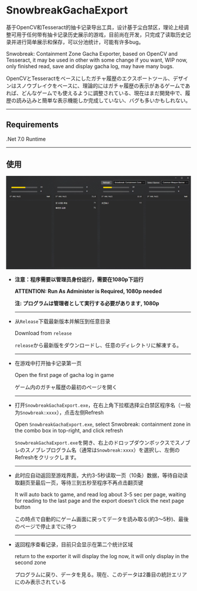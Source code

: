 # SnowbreakGachaExport

基于OpenCV和Tesseract的抽卡记录导出工具，设计基于尘白禁区，理论上经调整可用于任何带有抽卡记录历史展示的游戏，目前尚在开发，只完成了读取历史记录并进行简单展示和保存，可以分池统计，可能有许多bug。

Snwobreak: Containment Zone Gacha Exporter, based on OpenCV and Tesseract, it may be used in other with some change if you want, WIP now, only finished read, save and display gacha log, may have many bugs.

OpenCVとTesseractをベースにしたガチャ履歴のエクスポートツール、デザインはスノウブレイクをベースに、理論的にはガチャ履歴の表示があるゲームであれば、どんなゲームでも使えるように調整されている、現在はまだ開発中で、履歴の読み込みと簡単な表示機能しか完成していない、バグも多いかもしれない。

---

## Requirements

.Net 7.0 Runtime

---

## 使用

![loading-ag-1133](Document/Images/Display.png)

- **注意：程序需要以管理员身份运行，需要在1080p下运行**
  
  **ATTENTION: Run As Administer is Required, 1080p needed**
  
  **注: プログラムは管理者として実行する必要があります, 1080p**
  
  ---

- 从`Release`下载最新版本并解压到任意目录
  
  Download from `release`
  
  `release`から最新版をダウンロードし、任意のディレクトリに解凍する。
  
  ---

- 在游戏中打开抽卡记录第一页
  
  Open the first page of gacha log in game
  
  ゲーム内のガチャ履歴の最初のページを開く
  
  ---

- 打开`SnowbreakGachaExport.exe`，在右上角下拉框选择尘白禁区程序名（一般为`Snowbreak:xxxx`），点击左侧Refresh  
  
  Open `SnowbreakGachaExport.exe`, select Snwobreak: containment zone in the combo box in top-right, and click refresh
  
  `SnowbreakGachaExport.exe`を開き、右上のドロップダウンボックスでスノブレのスノブレプログラム名（通常は`Snowbreak:xxxx`）を選択し、左側のRefreshをクリックします。
  
  ---

- 此时应自动返回至游戏界面，大约3-5秒读取一页（10条）数据，等待自动读取翻页至最后一页，等待三到五秒至程序不再点击翻页键
  
  It will auto back to game, and read log about 3-5 sec per page, waiting for reading to the last page and the export doesn't click the next page button
  
  この時点で自動的にゲーム画面に戻ってデータを読み取る(約3〜5秒)、最後のページで停止までに待つ
  
  ---

- 返回程序查看记录，目前只会显示在第二个统计区域
  
  return to the exporter it will display the log now, it will only display in the second zone
  
  プログラムに戻り、データを見る。現在、このデータは2番目の統計エリアにのみ表示されている
